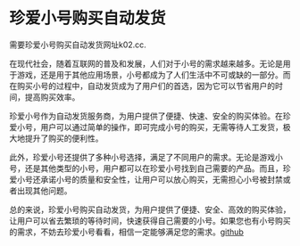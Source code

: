 # 珍爱小号购买自动发货

需要珍爱小号购买自动发货网址k02.cc.

在现代社会，随着互联网的普及和发展，人们对于小号的需求越来越多。无论是用于游戏，还是用于其他应用场景，小号都成为了人们生活中不可或缺的一部分。而在购买小号的过程中，自动发货成为了用户们的首选，因为它可以节省用户的时间，提高购买效率。

珍爱小号作为自动发货服务商，为用户提供了便捷、快速、安全的购买体验。在珍爱小号，用户可以通过简单的操作，即可完成小号的购买，无需等待人工发货，极大地提升了购买的便利性。

此外，珍爱小号还提供了多种小号选择，满足了不同用户的需求。无论是游戏小号，还是其他类型的小号，用户都可以在珍爱小号找到自己需要的产品。而且，珍爱小号还承诺小号的质量和安全性，让用户可以放心购买，无需担心小号被封禁或者出现其他问题。

总的来说，珍爱小号购买自动发货，为用户提供了便捷、安全、高效的购买体验，让用户可以省去繁琐的等待时间，快速获得自己需要的小号。如果您也有小号购买的需求，不妨去珍爱小号看看，相信一定能够满足您的需求。[github](https://github.com)